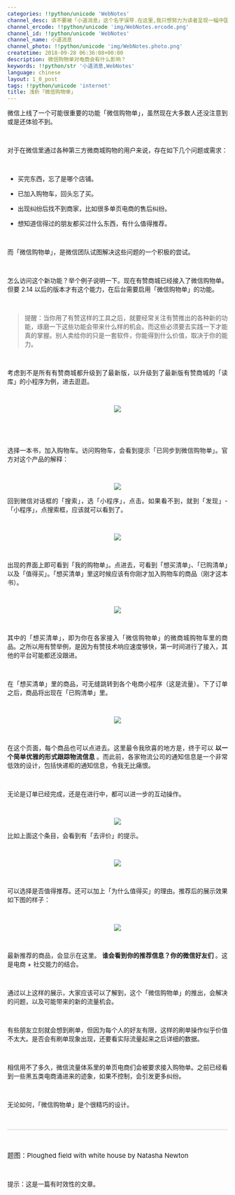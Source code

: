 ```yaml
---
categories: !!python/unicode 'WebNotes'
channel_desc: 请不要被「小道消息」这个名字误导.在这里,我只想努力为读者呈现一幅中国互联网的清明上河图.
channel_ercode: !!python/unicode 'img/WebNotes.ercode.png'
channel_id: !!python/unicode 'WebNotes'
channel_name: 小道消息
channel_photo: !!python/unicode 'img/WebNotes.photo.png'
createtime: 2018-09-28 06:36:08+00:00
description: 微信购物单对电商会有什么影响？
keywords: !!python/str '小道消息,WebNotes'
language: chinese
layout: 1_0_post
tags: !!python/unicode 'internet'
title: 浅析「微信购物单」
---
```

<div class="rich_media_content" id="js_content">
<p style="text-align: justify;">
         微信上线了一个可能很重要的功能「微信购物单」，虽然现在大多数人还没注意到或是还体验不到。
        </p>
<p>
<br/>
</p>
<p style="text-align: justify;">
         对于在微信里通过各种第三方微商城购物的用户来说，存在如下几个问题或需求：
        </p>
<p>
<br/>
</p>
<ul class="list-paddingleft-2" style="list-style-type: disc;">
<li>
<p style="text-align: justify;">
           买完东西，忘了是哪个店铺。
          </p>
</li>
<li>
<p style="text-align: justify;">
           已加入购物车，回头忘了买。
          </p>
</li>
<li>
<p style="text-align: justify;">
           出现纠纷后找不到商家，比如很多单页电商的售后纠纷。
          </p>
</li>
<li>
<p style="text-align: justify;">
           想知道信得过的朋友都买过什么东西，有什么值得推荐。
          </p>
</li>
</ul>
<p>
<br/>
</p>
<p style="text-align: justify;">
         而「微信购物单」，是微信团队试图解决这些问题的一个积极的尝试。
        </p>
<p>
<br/>
</p>
<p style="text-align: justify;">
         怎么访问这个新功能？举个例子说明一下。现在有赞商城已经接入了微信购物单。但要 2.14 以后的版本才有这个能力，在后台需要启用「微信购物单」的功能。
        </p>
<p>
<br/>
</p>
<blockquote>
<p style="text-align: justify;">
          提醒：当你用了有赞这样的工具之后，就要经常关注有赞推出的各种新的功能，琢磨一下这些功能会带来什么样的机会。而这些必须要去实践一下才能真的掌握。别人卖给你的只是一套软件，你能得到什么价值，取决于你的能力。
         </p>
</blockquote>
<p>
<br/>
</p>
<p style="text-align: justify;">
         考虑到不是所有有赞商城都升级到了最新版，以升级到了最新版有赞商城的「读库」的小程序为例，进去逛逛。
        </p>
<p>
<br/>
</p>
<p style="text-align: center;">
<img class="" data-copyright="0" data-ratio="1" data-s="300,640" data-src="" data-type="jpeg" data-w="430" src="{{ '/img/ow5rEn8QGlEpJLQkTtSkT6I8ibBGECfAiaYXdBmJ5u5Jj7YCmXgKvMcOicY6OQqgc72tGBjZBXg4umhGVro7CUnMQ.jpeg' | prepend: site.img | replace: '//','/' }}" style=""/>
</p>
<p>
<br/>
</p>
<p>
<br/>
</p>
<p style="text-align: justify;">
         选择一本书，加入购物车。访问购物车，会看到提示「已同步到微信购物单」。官方对这个产品的解释：
        </p>
<p>
<br/>
</p>
<p style="text-align: center;">
<img class="" data-copyright="0" data-ratio="1.528" data-s="300,640" data-src="" data-type="jpeg" data-w="1125" src="{{ '/img/ow5rEn8QGlEpJLQkTtSkT6I8ibBGECfAia1rkG4ELlZSwePrVDic5QxrkVKbWEaSWAvRcLuiaM15EUqBpRsbq4iawMg.jpeg' | prepend: site.img | replace: '//','/' }}" style=""/>
</p>
<p style="text-align: justify;">
         回到微信对话框的「搜索」，选「小程序」，点击。如果看不到，就到「发现」-「小程序」，点搜索框，应该就可以看到了。
         <br/>
</p>
<p>
<br/>
</p>
<p style="text-align: center;">
<img class="" data-copyright="0" data-ratio="0.6435555555555555" data-s="300,640" data-src="" data-type="jpeg" data-w="1125" src="{{ '/img/ow5rEn8QGlEpJLQkTtSkT6I8ibBGECfAiaAjwiaXLEYdlPZ6wlN7pfVRdNHHBre7cHcbFgRgLqPzEYjmuTSxq0JHA.jpeg' | prepend: site.img | replace: '//','/' }}" style=""/>
</p>
<p>
<br/>
</p>
<p style="text-align: justify;">
         出现的界面上即可看到「我的购物单」。点进去，可看到「想买清单」、「已购清单」以及「值得买」。「想买清单」里这时候应该有你刚才加入购物车的商品（刚才这本书）。
        </p>
<p>
<br/>
</p>
<p style="text-align: center;">
<img class="" data-copyright="0" data-ratio="1.28" data-s="300,640" data-src="" data-type="jpeg" data-w="1125" src="{{ '/img/ow5rEn8QGlEpJLQkTtSkT6I8ibBGECfAiaXRfboicgAezdnFSRolMibKddUicIO6RnvarXA1wXYV0ZOlwGEXYKLkpkg.jpeg' | prepend: site.img | replace: '//','/' }}" style=""/>
</p>
<p>
<br/>
</p>
<p style="white-space: normal;text-align: justify;">
         其中的「想买清单」，即为你在各家接入「微信购物单」的微商城购物车里的商品。之所以用有赞举例，是因为有赞技术响应速度够快，第一时间进行了接入，其他的平台可能都还没跟进。
        </p>
<p style="white-space: normal;">
<br/>
</p>
<p style="white-space: normal;text-align: justify;">
         在「想买清单」里的商品，可无缝跳转到各个电商小程序（这是流量）。下了订单之后，商品将出现在「已购清单」里。
        </p>
<p style="white-space: normal;">
<br/>
</p>
<p style="text-align: center;">
<img class="" data-copyright="0" data-ratio="2.1653333333333333" data-s="300,640" data-src="" data-type="png" data-w="1125" src="{{ '/img/ow5rEn8QGlEpJLQkTtSkT6I8ibBGECfAiappArYLe87SEqSZ8sPcv7gHkSibuJ0034sr4tnjvvAAGVdct5mLwD9hQ.png' | prepend: site.img | replace: '//','/' }}" style=""/>
</p>
<p style="white-space: normal;">
<br/>
</p>
<p style="white-space: normal;text-align: justify;">
         在这个页面，每个商品也可以点进去。这里最令我欣喜的地方是，终于可以
         <strong>
          以一个简单优雅的形式跟踪物流信息
         </strong>
         。而此前，各家物流公司的通知信息是一个非常低效的设计，包括快递柜的通知信息，令我无比痛恨。
        </p>
<p style="white-space: normal;text-align: justify;">
<br/>
</p>
<p style="white-space: normal;text-align: justify;">
         无论是订单已经完成，还是在进行中，都可以进一步的互动操作。
        </p>
<p style="white-space: normal;">
<br/>
</p>
<p style="text-align: center;">
<img class="" data-copyright="0" data-ratio="0.8177777777777778" data-s="300,640" data-src="" data-type="jpeg" data-w="1125" src="{{ '/img/ow5rEn8QGlEpJLQkTtSkT6I8ibBGECfAiaSy9Dy1RtLYkIw0Wn8UWX8fXTA83BPBEUbsloQnltaibKBmQZze13oJA.jpeg' | prepend: site.img | replace: '//','/' }}" style=""/>
</p>
<p style="white-space: normal;text-align: justify;">
         比如上面这个条目，会看到有「去评价」的提示。
        </p>
<p style="white-space: normal;">
<br/>
</p>
<p style="text-align: center;">
<img class="" data-copyright="0" data-ratio="1.0818505338078293" data-s="300,640" data-src="" data-type="jpeg" data-w="1124" src="{{ '/img/ow5rEn8QGlEpJLQkTtSkT6I8ibBGECfAiabzD3OziaIB3ovXLrIIOUniacoG6B6G7NyZ9vN3DYwGS47D9MiavQLBHiaA.jpeg' | prepend: site.img | replace: '//','/' }}" style=""/>
</p>
<p>
<span style="color:#333333;font-family:Lato, Helvetica, Arial, freesans, clean, sans-serif;">
<span style="caret-color: rgb(51, 51, 51);font-size: 15px;">
</span>
</span>
<br/>
</p>
<p style="text-align: justify;">
         可以选择是否值得推荐。还可以加上「为什么值得买」的理由。推荐后的展示效果如下图的样子：
        </p>
<p>
<span style="color:#333333;font-family:Lato, Helvetica, Arial, freesans, clean, sans-serif;">
<span style="caret-color: rgb(51, 51, 51);font-size: 15px;">
<br/>
</span>
</span>
</p>
<p style="text-align: center;">
<img class="" data-copyright="0" data-ratio="1.28" data-s="300,640" data-src="" data-type="jpeg" data-w="1125" src="{{ '/img/ow5rEn8QGlEpJLQkTtSkT6I8ibBGECfAiaXRfboicgAezdnFSRolMibKddUicIO6RnvarXA1wXYV0ZOlwGEXYKLkpkg.jpeg' | prepend: site.img | replace: '//','/' }}" style=""/>
</p>
<p>
<br/>
</p>
<p style="text-align: justify;">
         最新推荐的商品，会显示在这里。
         <strong>
          谁会看到你的推荐信息？你的微信好友们
         </strong>
         。这是电商 + 社交能力的结合。
        </p>
<p>
<br/>
</p>
<p style="text-align: justify;">
         通过以上这样的展示，大家应该可以了解到，这个「微信购物单」的推出，会解决的问题，以及可能带来的新的流量机会。
        </p>
<p>
<br/>
</p>
<p style="text-align: justify;">
         有些朋友立刻就会想到刷单，但因为每个人的好友有限，这样的刷单操作似乎价值不太大。是否会有刷单现象出现，还要看实际流量起来之后详细的数据。
        </p>
<p>
<br/>
</p>
<p style="text-align: justify;">
         相信用不了多久，微信流量体系里的单页电商们会被要求接入购物单。之前已经看到一些黑五类电商涌进来的迹象，如果不控制，会引发更多纠纷。
        </p>
<p>
<br/>
</p>
<p style="text-align: justify;">
         无论如何，「微信购物单」是个很精巧的设计。
        </p>
<p>
<br/>
</p>
<hr style="margin-top: 1em;margin-bottom: 1em;white-space: normal;max-width: 100%;font-family: Lato, Helvetica, Arial, freesans, clean, sans-serif;border-right-width: 0px;border-bottom-width: 0px;border-left-width: 0px;border-top-style: solid;border-top-color: rgb(234, 234, 234);height: 1px;color: rgb(51, 51, 51);font-size: 15px;box-sizing: border-box !important;word-wrap: break-word !important;"/>
<p>
<br/>
</p>
<p>
<span style="font-size: 15px;">
          题图：Ploughed field with white house by Natasha Newton
         </span>
<br/>
</p>
<p>
<span style="font-size: 14px;">
<br/>
</span>
</p>
<p>
         提示：这是一篇有时效性的文章。
        </p>
</div>